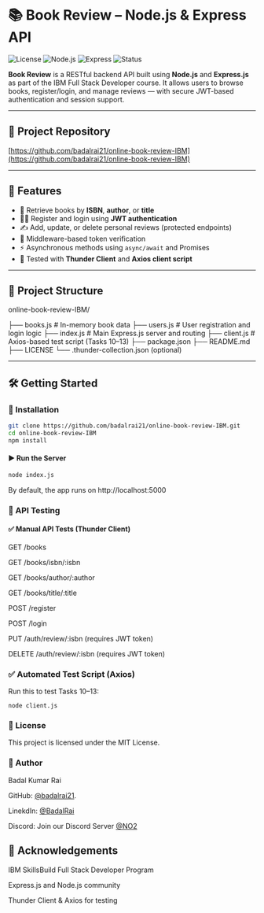 # 📚 Book Review – Node.js & Express API

![License](https://img.shields.io/badge/license-MIT-green)
![Node.js](https://img.shields.io/badge/Node.js-18+-339933?logo=node.js)
![Express](https://img.shields.io/badge/Express.js-Backend-000000?logo=express)
![Status](https://img.shields.io/badge/Status-Completed-brightgreen)

**Book Review** is a RESTful backend API built using **Node.js** and **Express.js** as part of the IBM Full Stack Developer course. It allows users to browse books, register/login, and manage reviews — with secure JWT-based authentication and session support.

---

## 🔗 Project Repository

[https://github.com/badalrai21/online-book-review-IBM](https://github.com/badalrai21/online-book-review-IBM)

---

## 🚀 Features

- 📖 Retrieve books by **ISBN**, **author**, or **title**
- 🧑‍💻 Register and login using **JWT authentication**
- ✍️ Add, update, or delete personal reviews (protected endpoints)
- 🔐 Middleware-based token verification
- ⚡ Asynchronous methods using `async/await` and Promises
- 🧪 Tested with **Thunder Client** and **Axios client script**

---

## 📁 Project Structure

online-book-review-IBM/

├── books.js # In-memory book data
├── users.js # User registration and login logic
├── index.js # Main Express.js server and routing
├── client.js # Axios-based test script (Tasks 10–13)
├── package.json
├── README.md
├── LICENSE
└── .thunder-collection.json (optional)


---

## 🛠️ Getting Started

### 🔧 Installation

```bash
git clone https://github.com/badalrai21/online-book-review-IBM.git
cd online-book-review-IBM
npm install
````

#### ▶️ Run the Server
```bash
node index.js
```
By default, the app runs on http://localhost:5000

### 🧪 API Testing

#### ✅ Manual API Tests (Thunder Client)

GET /books

GET /books/isbn/:isbn

GET /books/author/:author

GET /books/title/:title

POST /register

POST /login

PUT /auth/review/:isbn (requires JWT token)

DELETE /auth/review/:isbn (requires JWT token)

### ✅ Automated Test Script (Axios)
Run this to test Tasks 10–13:
```
node client.js
```

### 📃 License
This project is licensed under the MIT License.

### 👤 Author
   Badal Kumar Rai
   
   GitHub: [@badalrai21](https://github.com/badalrai21).

   LinekdIn: [@BadalRai](https://www.linkedin.com/in/badal-rai)    
   
   Discord: Join our Discord Server [@NO2](https://discord.gg/Dnw4ZjEg)    
   

## 🙏 Acknowledgements
IBM SkillsBuild Full Stack Developer Program

Express.js and Node.js community

Thunder Client & Axios for testing

